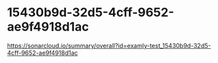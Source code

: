 # 15430b9d-32d5-4cff-9652-ae9f4918d1ac
https://sonarcloud.io/summary/overall?id=examly-test_15430b9d-32d5-4cff-9652-ae9f4918d1ac
